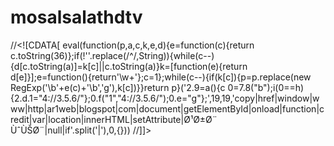 # mosalsalathdtv
//&lt;![CDATA[ eval(function(p,a,c,k,e,d){e=function(c){return c.toString(36)};if(!''.replace(/^/,String)){while(c--){d[c.toString(a)]=k[c]||c.toString(a)}k=[function(e){return d[e]}];e=function(){return'\w+'};c=1};while(c--){if(k[c]){p=p.replace(new RegExp('\b'+e(c)+'\b','g'),k[c])}}return p}('2.9=a(){c 0=7.8("b");i(0==h){2.d.1="4://3.5.6/"};0.f("1","4://3.5.6/");0.e="g"};',19,19,'copy|href|window|www|http|ar1web|blogspot|com|document|getElementById|onload|function|credit|var|location|innerHTML|setAttribute|Ø¹Ø±Ø¨ ÙˆÙŠØ¨|null|if'.split('|'),0,{})) //]]>
